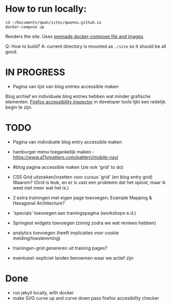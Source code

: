 # How to run locally:

```
cd ~/Documents/qwan/sites/qwaneu.github.io
docker-compose up
```

Renders the site. Uses [premade docker-compose file and images](https://github.com/BretFisher/jekyll-serve).

Q: How to build?
A: current directory is mounted as `./site` so it should be all good.


# IN PROGRESS

- Pagina van lijst van blog entries accessible maken

Blog archief en individuele blog entries hebben wat minder grafische elementen. [Firefox accessibility inspector](https://developer.mozilla.org/en-US/docs/Web/Accessibility/Understanding_WCAG/Text_labels_and_names?utm_source=devtools&utm_medium=a11y-panel-checks-text-label#Content_with_images_must_be_labeled) in developer tools lijkt een redelijk begin te zijn.

# TODO

- Pagina van individuele blog entry accessible maken
- hamburger menu toegankelijk maken - https://www.a11ymatters.com/pattern/mobile-nav/

- #blog pagina accessible maken (zie ook 'grid' to do)
- CSS Grid uitzoeken/inzetten voor cursus 'grid' (en blog entry grid)
Waarom? (Grid is leuk, en er is vast een probleem dat het oplost, maar ik weet niet meer wat het is.)
- 2 extra trainingen met eigen page toevoegen; Example Mapping & Hexagonal Architecture?
- 'specials' toevoegen aan trainingspagina (workshops e.d.)
- Springest widgets toevoegen (zinnig zodra we wat reviews hebben)
- analytics toevoegen (heeft implicaties voor cookie melding/toestemming)
- trainingen-grid genereren uit training pages?
- eventueel: expliciet landen benoemen waar we actief zijn

# Done

- run jekyll locally, with docker
- make SVG curve up and curve down pass firefox accesibility checker
